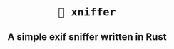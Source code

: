 <div align="center">
    <h1><code>📃 xniffer</code></h1>
    <h2>A simple exif sniffer written in Rust</h2>
</div>

